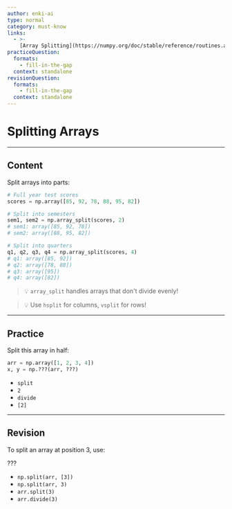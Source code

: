 ```yaml
---
author: enki-ai
type: normal
category: must-know
links:
  - >-
    [Array Splitting](https://numpy.org/doc/stable/reference/routines.array-manipulation.html){website}
practiceQuestion:
  formats:
    - fill-in-the-gap
  context: standalone
revisionQuestion:
  formats:
    - fill-in-the-gap
  context: standalone
---
```


# Splitting Arrays

---

## Content

Split arrays into parts:

```python
# Full year test scores
scores = np.array([85, 92, 78, 88, 95, 82])

# Split into semesters
sem1, sem2 = np.array_split(scores, 2)
# sem1: array([85, 92, 78])
# sem2: array([88, 95, 82])

# Split into quarters
q1, q2, q3, q4 = np.array_split(scores, 4)
# q1: array([85, 92])
# q2: array([78, 88])
# q3: array([95])
# q4: array([82])
```

> 💡 `array_split` handles arrays that don't divide evenly!


> 💡 Use `hsplit` for columns, `vsplit` for rows!

---

## Practice

Split this array in half:

```python
arr = np.array([1, 2, 3, 4])
x, y = np.???(arr, ???)
```

- `split`
- `2`
- `divide`
- `[2]`

---

## Revision

To split an array at position 3, use:

???

- `np.split(arr, [3])`
- `np.split(arr, 3)`
- `arr.split(3)`
- `arr.divide(3)`
